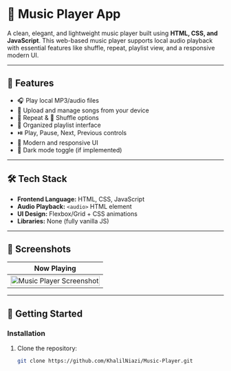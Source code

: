 # 🎵 Music Player App

A clean, elegant, and lightweight music player built using **HTML, CSS, and JavaScript**. This web-based music player supports local audio playback with essential features like shuffle, repeat, playlist view, and a responsive modern UI.


---

## 📱 Features

- 🎧 Play local MP3/audio files
- 📂 Upload and manage songs from your device
- 🔁 Repeat & 🔀 Shuffle options
- 📃 Organized playlist interface
- ⏯️ Play, Pause, Next, Previous controls
- 🎨 Modern and responsive UI
- 🌙 Dark mode toggle (if implemented)

---

## 🛠️ Tech Stack

- **Frontend Language:** HTML, CSS, JavaScript
- **Audio Playback:** `<audio>` HTML element
- **UI Design:** Flexbox/Grid + CSS animations
- **Libraries:** None (fully vanilla JS)

---

## 📸 Screenshots

| Now Playing | 
|-------------|
| <img width="100%" alt="Music Player Screenshot" src="https://github.com/user-attachments/assets/dc021cc2-8419-469d-a01f-51af173ef6b7" /> | 


---

## 🚀 Getting Started

### Installation

1. Clone the repository:

   ```bash
   git clone https://github.com/KhalilNiazi/Music-Player.git
